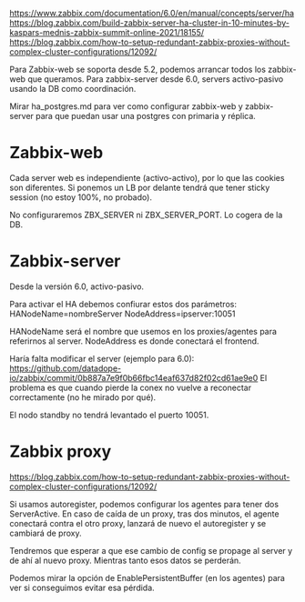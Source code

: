 https://www.zabbix.com/documentation/6.0/en/manual/concepts/server/ha
https://blog.zabbix.com/build-zabbix-server-ha-cluster-in-10-minutes-by-kaspars-mednis-zabbix-summit-online-2021/18155/
https://blog.zabbix.com/how-to-setup-redundant-zabbix-proxies-without-complex-cluster-configurations/12092/

Para Zabbix-web se soporta desde 5.2, podemos arrancar todos los zabbix-web que queramos.
Para zabbix-server desde 6.0, servers activo-pasivo usando la DB como coordinación.

Mirar ha_postgres.md para ver como configurar zabbix-web y zabbix-server para que puedan usar una postgres con primaria y réplica.


# Zabbix-web
Cada server web es independiente (activo-activo), por lo que las cookies son diferentes.
Si ponemos un LB por delante tendrá que tener sticky session (no estoy 100%, no probado).

No configuraremos ZBX_SERVER ni ZBX_SERVER_PORT. Lo cogera de la DB.



# Zabbix-server
Desde la versión 6.0, activo-pasivo.

Para activar el HA debemos confiurar estos dos parámetros:
HANodeName=nombreServer
NodeAddress=ipserver:10051

HANodeName será el nombre que usemos en los proxies/agentes para referirnos al server.
NodeAddress es donde conectará el frontend.

Haría falta modificar el server (ejemplo para 6.0): https://github.com/datadope-io/zabbix/commit/0b887a7e9f0b66fbc14eaf637d82f02cd61ae9e0
El problema es que cuando pierde la conex no vuelve a reconectar correctamente (no he mirado por qué).

El nodo standby no tendrá levantado el puerto 10051.


# Zabbix proxy
https://blog.zabbix.com/how-to-setup-redundant-zabbix-proxies-without-complex-cluster-configurations/12092/

Si usamos autoregister, podemos configurar los agentes para tener dos ServerActive.
En caso de caída de un proxy, tras dos minutos, el agente conectará contra el otro proxy, lanzará de nuevo el autoregister y se cambiará de proxy.

Tendremos que esperar a que ese cambio de config se propage al server y de ahí al nuevo proxy.
Mientras tanto esos datos se perderán.

Podemos mirar la opción de EnablePersistentBuffer (en los agentes) para ver si conseguimos evitar esa pérdida.
